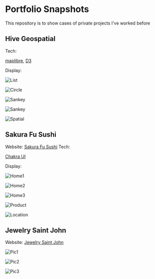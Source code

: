 # Portfolio Snapshots

This repository is to show cases of private projects I've worked before

## Hive Geospatial

Tech:

[maplibre](https://maplibre.org/), [D3](https://observablehq.com/@d3/gallery)

Display:

![List](./Hive%20Geospatial/Viz-List.png)

![Circle](./Hive%20Geospatial/Viz-Circle.png)

![Sankey](./Hive%20Geospatial/Viz-Sankey1.png)

![Sankey](./Hive%20Geospatial/Viz-Sanky2.png)

![Spatial](./Hive%20Geospatial/Spatial-comparison.png)

## Sakura Fu Sushi

Website:
[Sakura Fu Sushi](https://sakurafusushi.com)
Tech:

[Chakra UI](https://chakra-ui.com/)

Display:

![Home1](./Sakurafusushi/home1.png)

![Home2](./Sakurafusushi/home2.png)

![Home3](./Sakurafusushi/home3.png)

![Product](./Sakurafusushi/product1.png)

![Location](./Sakurafusushi/location.png)

## Jewelry Saint John

Website:
[Jewelry Saint John](https://sakurafushi.com)

![Pic1](./Jewelry%20Saint%20John/pic1.png)

![Pic2](./Jewelry%20Saint%20John/pic2.png)

![Pic3](./Jewelry%20Saint%20John/pic3.png)
